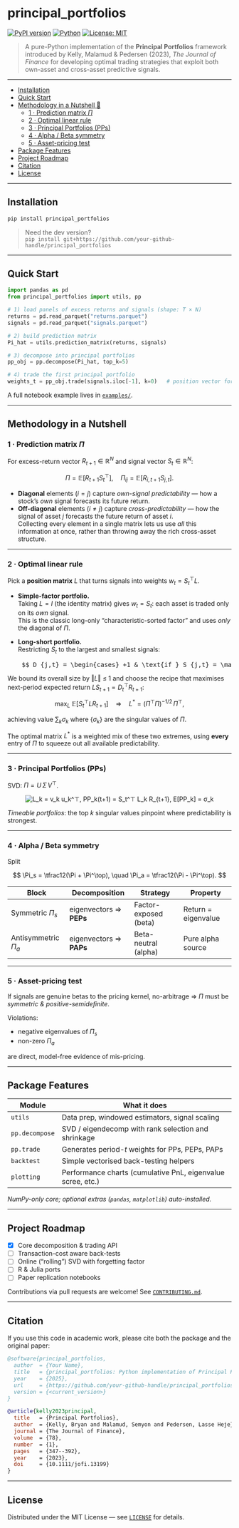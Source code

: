 # principal_portfolios <!-- omit in toc -->

[![PyPI version](https://img.shields.io/pypi/v/principal_portfolios.svg)](https://pypi.org/project/principal_portfolios)
[![Python](https://img.shields.io/pypi/pyversions/principal_portfolios.svg)](https://pypi.org/project/principal_portfolios)
[![License: MIT](https://img.shields.io/badge/License-MIT-yellow.svg)](#license)

> A pure-Python implementation of the **Principal Portfolios** framework introduced by Kelly, Malamud & Pedersen (2023), *The Journal of Finance* for developing optimal trading strategies that exploit both own-asset and cross-asset predictive signals.

---

- [Installation](#installation)
- [Quick Start](#quick-start)
- [Methodology in a Nutshell 📐](#methodology-in-a-nutshell-)
  - [1 · Prediction matrix $\Pi$](#1-·-prediction-matrix-\pi)
  - [2 · Optimal linear rule](#2-·-optimal-linear-rule)
  - [3 · Principal Portfolios (PPs)](#3-·-principal-portfolios-pps)
  - [4 · Alpha / Beta symmetry](#4-·-alpha--beta-symmetry)
  - [5 · Asset-pricing test](#5-·-asset-pricing-test)
- [Package Features](#package-features)
- [Project Roadmap](#project-roadmap)
- [Citation](#citation)
- [License](#license)

---

## Installation

```bash
pip install principal_portfolios
```

> Need the dev version?  
> `pip install git+https://github.com/your-github-handle/principal_portfolios`

---

## Quick Start

```python
import pandas as pd
from principal_portfolios import utils, pp

# 1) load panels of excess returns and signals (shape: T × N)
returns = pd.read_parquet("returns.parquet")
signals = pd.read_parquet("signals.parquet")

# 2) build prediction matrix
Pi_hat = utils.prediction_matrix(returns, signals)

# 3) decompose into principal portfolios
pp_obj = pp.decompose(Pi_hat, top_k=5)

# 4) trade the first principal portfolio
weights_t = pp_obj.trade(signals.iloc[-1], k=0)   # position vector for next period
```

A full notebook example lives in [`examples/`](examples/).

---

## Methodology in a Nutshell 

### 1 · Prediction matrix $\Pi$

For excess-return vector $R_{t+1} \in \mathbb{R}^N$ and signal vector $S_t \in \mathbb{R}^N$:

$$
\Pi = \mathbb{E}[R_{t+1} S_t^\top], \quad
\Pi_{ij} = \mathbb{E}[R_{i,t+1} S_{j,t}].
$$

* **Diagonal** elements ($i=j$) capture *own-signal predictability* — how a stock’s *own* signal forecasts its future return.  
* **Off-diagonal** elements ($i\neq j$) capture *cross-predictability* — how the signal of asset $j$ forecasts the future return of asset $i$.  
Collecting every element in a single matrix lets us use *all* this information at once, rather than throwing away the rich cross-asset structure.

---

### 2 · Optimal linear rule

Pick a **position matrix** $L$ that turns signals into weights $w_t = S_t^\top L$.  

* **Simple-factor portfolio.**  
  Taking $L = I$ (the identity matrix) gives $w_t = S_t$: each asset is traded only on its *own* signal.  
  This is the classic long-only “characteristic-sorted factor” and uses *only* the diagonal of $\Pi$.

* **Long-short portfolio.**  
  Restricting $S_t$ to the largest and smallest signals:
    <pre> $$ D_{j,t} = \begin{cases} +1 & \text{if } S_{j,t} = \max\limits_{i \in \{1, \dots, N\}} S_{i,t} \\\\ -1 & \text{if } S_{j,t} = \min\limits_{i \in \{1, \dots, N\}} S_{i,t} \\\\ 0 & \text{otherwise} \end{cases} $$ </pre>


We bound its overall size by ‖$L$‖ ≤ 1 and choose the recipe that maximises next-period expected return $LS_{t+1} = D_t^\top R_{t+1}$:

$$
\max_{L}\;\mathbb{E}[S_t^\top L R_{t+1}]
\quad\Longrightarrow\quad
L^* = (\Pi^\top \Pi)^{-1/2}\,\Pi^\top,
$$

achieving value $\sum_k \sigma_k$ where $\{\sigma_k\}$ are the singular values of $\Pi$.





The optimal matrix $L^*$ is a weighted mix of these two extremes, using **every** entry of $\Pi$ to squeeze out all available predictability.

---

### 3 · Principal Portfolios (PPs)

SVD: $\Pi = U\,\Sigma\,V^\top$.

<p align="center">
  <img 
    src="https://latex.codecogs.com/svg.image?\color{magenta}%20L_k%20%3D%20v_k%20u_k%5E%5Ctop%2C%20%5Cquad%20PP_k%28t%2B1%29%20%3D%20S_t%5E%5Ctop%20L_k%20R_%7Bt%2B1%7D%2C%20%5Cquad%20%5Cmathbb%7BE%7D%5BPP_k%5D%20%3D%20%5Csigma_k"  
    alt="L_k = v_k u_k^⊤,  PP_k(t+1) = S_t^⊤ L_k R_{t+1},  E[PP_k] = σ_k" 
  />
</p>

*Timeable portfolios*: the top $k$ singular values pinpoint where predictability is strongest.

---

### 4 · Alpha / Beta symmetry

Split

$$
\Pi_s = \tfrac12(\Pi + \Pi^\top), \quad
\Pi_a = \tfrac12(\Pi - \Pi^\top).
$$

| Block                   | Decomposition      | Strategy                       | Property              |
|-------------------------|--------------------|--------------------------------|-----------------------|
| Symmetric $\Pi_s$       | eigenvectors ⇒ **PEPs** | Factor-exposed (beta)         | Return = eigenvalue   |
| Antisymmetric $\Pi_a$   | eigenvectors ⇒ **PAPs** | Beta-neutral (alpha)          | Pure alpha source     |

---

### 5 · Asset-pricing test

If signals are genuine betas to the pricing kernel, no-arbitrage ⇒ $\Pi$ must be *symmetric & positive-semidefinite*.

Violations:
- negative eigenvalues of $\Pi_s$
- non-zero $\Pi_a$

are direct, model-free evidence of mis-pricing.

---

## Package Features

| Module        | What it does                          |
|---------------|---------------------------------------|
| `utils`       | Data prep, windowed estimators, signal scaling |
| `pp.decompose`| SVD / eigendecomp with rank selection and shrinkage |
| `pp.trade`    | Generates period-$t$ weights for PPs, PEPs, PAPs |
| `backtest`    | Simple vectorised back-testing helpers |
| `plotting`    | Performance charts (cumulative PnL, eigenvalue scree, etc.) |

*NumPy-only core; optional extras (`pandas`, `matplotlib`) auto-installed.*

---

## Project Roadmap

- [x] Core decomposition & trading API  
- [ ] Transaction-cost aware back-tests  
- [ ] Online (“rolling”) SVD with forgetting factor  
- [ ] R & Julia ports  
- [ ] Paper replication notebooks  

Contributions via pull requests are welcome! See [`CONTRIBUTING.md`](CONTRIBUTING.md).

---

## Citation

If you use this code in academic work, please cite both the package and the original paper:

```bibtex
@software{principal_portfolios,
  author  = {Your Name},
  title   = {principal_portfolios: Python implementation of Principal Portfolios},
  year    = {2025},
  url     = {https://github.com/your-github-handle/principal_portfolios},
  version = {<current_version>}
}

@article{kelly2023principal,
  title   = {Principal Portfolios},
  author  = {Kelly, Bryan and Malamud, Semyon and Pedersen, Lasse Heje},
  journal = {The Journal of Finance},
  volume  = {78},
  number  = {1},
  pages   = {347--392},
  year    = {2023},
  doi     = {10.1111/jofi.13199}
}
```

---

## License

Distributed under the MIT License — see [`LICENSE`](LICENSE) for details.



